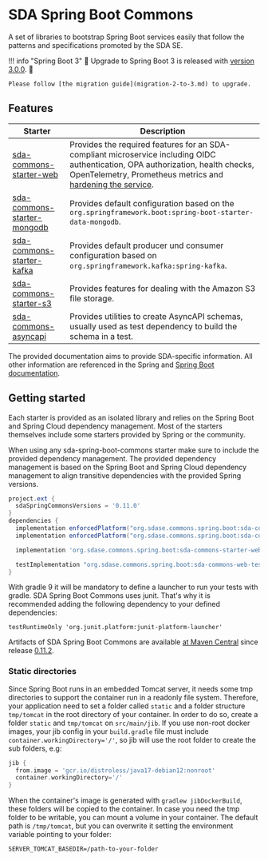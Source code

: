 # SDA Spring Boot Commons

A set of libraries to bootstrap Spring Boot services easily that follow the patterns and
specifications promoted by the SDA SE.

!!! info "Spring Boot 3"
    🥳 Upgrade to Spring Boot 3 is released with
    [version 3.0.0](https://github.com/SDA-SE/sda-spring-boot-commons/releases/tag/3.0.0). 🥳
    
    Please follow [the migration guide](migration-2-to-3.md) to upgrade.


## Features

| **Starter**                                       | **Description**                                                                                                                                                                                               |
|---------------------------------------------------|---------------------------------------------------------------------------------------------------------------------------------------------------------------------------------------------------------------|
| [sda-commons-starter-web](starter-web.md)         | Provides the required features for an SDA-compliant microservice including OIDC authentication, OPA authorization, health checks, OpenTelemetry, Prometheus metrics and [hardening the service](security.md). |
| [sda-commons-starter-mongodb](starter-mongodb.md) | Provides default configuration based on the `org.springframework.boot:spring-boot-starter-data-mongodb`.                                                                                                      |
| [sda-commons-starter-kafka](starter-kafka.md)     | Provides default producer und consumer configuration based on `org.springframework.kafka:spring-kafka`.                                                                                                       |
| [sda-commons-starter-s3](starter-s3.md)           | Provides features for dealing with the Amazon S3 file storage.                                                                                                                                                |
| [sda-commons-asyncapi](asyncapi.md)               | Provides utilities to create AsyncAPI schemas, usually used as test dependency to build the schema in a test.                                                                                                 |

The provided documentation aims to provide SDA-specific information.
All other information are referenced in the Spring and [Spring Boot documentation](https://docs.spring.io/spring-boot/docs/current/reference/htmlsingle/#documentation).

## Getting started

Each starter is provided as an isolated library and relies on
the Spring Boot and Spring Cloud dependency management. Most of the starters themselves include some
starters provided by Spring or the community.

When using any sda-spring-boot-commons starter make sure to include the provided dependency
management.
The provided dependency management is based on the Spring Boot and Spring Cloud dependency
management to align transitive dependencies with the provided Spring versions.

```groovy
project.ext {
  sdaSpringCommonsVersions = '0.11.0'
}
dependencies {
  implementation enforcedPlatform("org.sdase.commons.spring.boot:sda-commons-dependencies:$sdaSpringCommonsVersions")
  implementation enforcedPlatform("org.sdase.commons.spring.boot:sda-commons-bom:$sdaSpringCommonsVersions")

  implementation 'org.sdase.commons.spring.boot:sda-commons-starter-web'

  testImplementation "org.sdase.commons.spring.boot:sda-commons-web-testing"
}
```

With gradle 9 it will be mandatory to define a launcher to run your tests with gradle. SDA Spring Boot Commons uses junit. That's why it is recommended adding the following dependency to your defined dependencies:
```
testRuntimeOnly 'org.junit.platform:junit-platform-launcher'
```

Artifacts of SDA Spring Boot Commons are available [at Maven Central](https://search.maven.org/search?q=g:org.sdase.commons.spring.boot)
since release [0.11.2](https://github.com/SDA-SE/sda-spring-boot-commons/releases/tag/0.11.2).

### Static directories
Since Spring Boot runs in an embedded Tomcat server, it needs some tmp directories to support the container run in a readonly file system.
Therefore, your application need to set a folder called `static` and a folder structure `tmp/tomcat` in the root directory of your container.
In order to do so, create a folder `static` and `tmp/tomcat` on `src/main/jib`.
If you use non-root docker images, your jib config in your `build.gradle` file must include `container.workingDirectory='/'`,
so jib will use the root folder to create the sub folders, e.g:

```gradle
jib {
  from.image = 'gcr.io/distroless/java17-debian12:nonroot'
  container.workingDirectory='/'
}
```

When the container's image is generated with `gradlew jibDockerBuild`, these folders will be copied to the container.
In case you need the tmp folder to be writable, you can mount a volume in your container. The default path is `/tmp/tomcat`, but you can overwrite it setting the environment variable pointing to your folder:

```
SERVER_TOMCAT_BASEDIR=/path-to-your-folder
```
